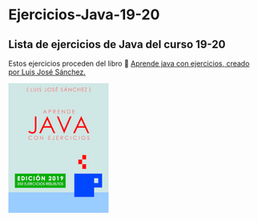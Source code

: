 # Ejercicios-Java-19-20
## Lista de ejercicios de Java del curso 19-20
Estos ejercicios proceden del libro :blue_book: [Aprende java con ejercicios, creado por Luis José Sánchez.](https://github.com/LuisJoseSanchez/aprende-java-con-ejercicios)

![Portada](https://github.com/torrespedrob/Ejercicios-Java-19-20/blob/master/title_page.png)
